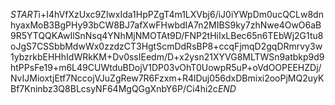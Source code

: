 $START$i+I4hVfXzUxc9ZlwxIda1HpPZgT4m1LXVbj6/iJ0iYWpDm0ucQCLw8dnhyaxMoB3BgPHy93bCW8BJ7afXwFHwbdIA7n2MIBS9ky7zhNwe4OwO6aB9R5YTQQKAwIlSnNsq4YNhMjNMOTAt9D/FNP2tHiIxLBec65n6TEbWj2G1tu8oJgS7CSSbbMdwWx0zzdzCT3HgtScmDdRsBP8+ccqFjmqD2gqDRmrvy3w1ybzrkbEHHhIdWRkKM+Dv0ssIEedm/D+x2ysn21XYVG8MLTWSn9atbkp9d9htPPsFe19+m6L49CUWtduBDojV1DP03vOhT0UowpR5uP+oVdOOPEEHZDj/NvIJMioxtjEtf7NccojVJuZgRew7R6Fzxm+R4lDuj056dxDBmixi2ooPjMQ2uyKBf7Kninbz3Q8BLcsyNF64MgQGgXnbY6P/Ci4hi2c$END$